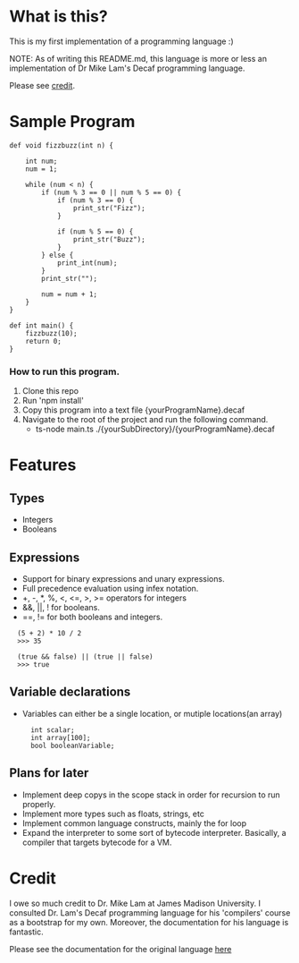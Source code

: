 # What is this?
This is my first implementation of a programming language :)

NOTE:
As of writing this README.md, this language is more or less an implementation of Dr Mike Lam's Decaf programming language.

Please see [credit](#Credit-To-Lam).

# Sample Program
```
def void fizzbuzz(int n) {

    int num;
    num = 1;

    while (num < n) {
        if (num % 3 == 0 || num % 5 == 0) {
            if (num % 3 == 0) {
                print_str("Fizz");
            }

            if (num % 5 == 0) {
                print_str("Buzz");
            }
        } else {
            print_int(num);
        }
        print_str("");

        num = num + 1;
    }
}

def int main() {
    fizzbuzz(10);
    return 0;
}
```

### How to run this program.
1. Clone this repo
2. Run 'npm install'
3. Copy this program into a text file {yourProgramName}.decaf
4. Navigate to the root of the project and run the following command.
   * ts-node main.ts ./{yourSubDirectory}/{yourProgramName}.decaf

# Features

## Types
  - Integers
  - Booleans

## Expressions
  - Support for binary expressions and unary expressions.
  - Full precedence evaluation using infex notation.
  - +, -, *, %, <, <=, >, >= operators for integers
  - &&, ||, ! for booleans.
  - ==, != for both booleans and integers.
    
```
  (5 + 2) * 10 / 2
  >>> 35

  (true && false) || (true || false)
  >>> true
```

## Variable declarations
  - Variables can either be a single location, or mutiple locations(an array)

    ```
      int scalar;
      int array[100];
      bool booleanVariable;
    ```

## Plans for later
  - Implement deep copys in the scope stack in order for recursion to run properly.
  - Implement more types such as floats, strings, etc
  - Implement common language constructs, mainly the for loop
  - Expand the interpreter to some sort of bytecode interpreter. Basically, a compiler that targets bytecode for a VM.

<a id="Credit-To-Lam"></a>
# Credit
I owe so much credit to Dr. Mike Lam at James Madison University. I consulted Dr. Lam's Decaf programming language for his 'compilers' course as a bootstrap for my own. Moreover, the documentation for his language is fantastic. 

Please see the documentation for the original language [here](https://w3.cs.jmu.edu/lam2mo/cs432/files/decaf_ref.pdf)


